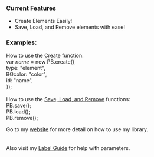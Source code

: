 <h3>Current Features</h3>
<ul>
<li>Create Elements Easily!</li>
<li>Save, Load, and Remove elements with ease!</li>
</ul>

<h3>Examples:</h3>
<p>
How to use the <a href="https://sites.google.com/site/piggahbro/projects/piggahbrojs/using-create" target="_Blank">Create</a> function:</br>
var <i>name</i> = new PB.create({ <br>
type: "element", <br>
BGcolor: "color", <br>
id: "name", <br>
});<br><br>
How to use the <a href="https://sites.google.com/site/piggahbro/projects/piggahbrojs/using-slr" target="_Blank">Save, Load, and Remove</a> functions:<br>
PB.save();<br>
PB.load();<br>
PB.remove();
</p>

<p>Go to my <a href="https://sites.google.com/site/piggahbro/projects/piggahbrojs" target="_Blank">website</a> for more detail on how to use my library.<br><br><br>
Also visit my <a href="https://sites.google.com/site/piggahbro/projects/piggahbrojs/label-guide" target="_Blank">Label Guide</a> for help with parameters.</p>
